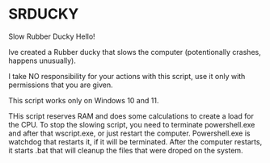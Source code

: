 # SRDUCKY
Slow Rubber Ducky
Hello!

Ive created a Rubber ducky that slows the computer (potentionally crashes, happens unusually).

I take NO responsibility for your actions with this script, use it only with permissions that you are given.

This script works only on Windows 10 and 11.

THis script reserves RAM and does some calculations to create a load for the CPU.
To stop the slowing script, you need to terminate powershell.exe and after that wscript.exe, or just restart the computer. Powershell.exe is watchdog that restarts it, if it will be terminated. 
After the computer restarts, it starts .bat that will cleanup the files that were droped on the system.
